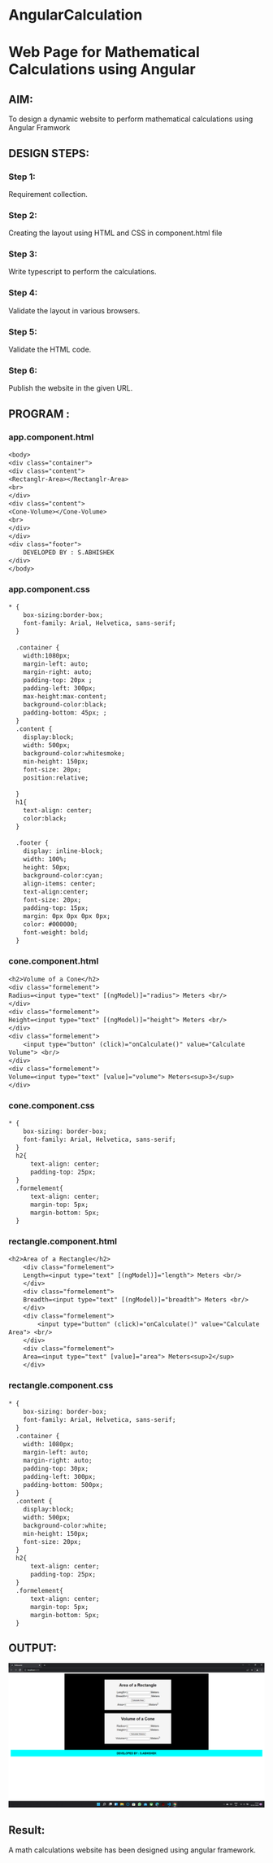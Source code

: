 # AngularCalculation

# Web Page for Mathematical Calculations using Angular

## AIM:
To design a dynamic website to perform mathematical calculations using Angular Framwork

## DESIGN STEPS:

### Step 1:

Requirement collection.

### Step 2:

Creating the layout using HTML and CSS in component.html file

### Step 3:

Write typescript to perform the calculations.

### Step 4:

Validate the layout in various browsers.

### Step 5:

Validate the HTML code.

### Step 6:

Publish the website in the given URL.

## PROGRAM :
### app.component.html
~~~
<body>
<div class="container">
<div class="content">
<Rectanglr-Area></Rectanglr-Area>
<br>
</div>
<div class="content">
<Cone-Volume></Cone-Volume>
<br>
</div>
</div>
<div class="footer">
    DEVELOPED BY : S.ABHISHEK
</div>
</body>
~~~

### app.component.css
~~~
* {
    box-sizing:border-box;
    font-family: Arial, Helvetica, sans-serif;
  }
 
  .container {
    width:1080px;
    margin-left: auto;
    margin-right: auto;
    padding-top: 20px ;
    padding-left: 300px;
    max-height:max-content;
    background-color:black;
    padding-bottom: 45px; ;
  }
  .content {
    display:block;
    width: 500px;
    background-color:whitesmoke;
    min-height: 150px;
    font-size: 20px;
    position:relative;
    
  }
  h1{
    text-align: center;
    color:black;
  }
  
  .footer {
    display: inline-block;
    width: 100%;
    height: 50px;
    background-color:cyan;
    align-items: center;
    text-align:center;
    font-size: 20px;
    padding-top: 15px;
    margin: 0px 0px 0px 0px;
    color: #000000;
    font-weight: bold;
  }
~~~

### cone.component.html
~~~
<h2>Volume of a Cone</h2>
<div class="formelement">
Radius=<input type="text" [(ngModel)]="radius"> Meters <br/>
</div>
<div class="formelement">
Height=<input type="text" [(ngModel)]="height"> Meters <br/>
</div>
<div class="formelement">
    <input type="button" (click)="onCalculate()" value="Calculate Volume"> <br/>
</div>
<div class="formelement">
Volume=<input type="text" [value]="volume"> Meters<sup>3</sup>
</div>
~~~

### cone.component.css
~~~
* {
    box-sizing: border-box;
    font-family: Arial, Helvetica, sans-serif;
  }
  h2{
      text-align: center;
      padding-top: 25px;
  }
  .formelement{
      text-align: center;
      margin-top: 5px;
      margin-bottom: 5px;
  }
~~~

### rectangle.component.html
~~~
<h2>Area of a Rectangle</h2>
    <div class="formelement">
    Length=<input type="text" [(ngModel)]="length"> Meters <br/>
    </div>
    <div class="formelement">
    Breadth=<input type="text" [(ngModel)]="breadth"> Meters <br/>
    </div>
    <div class="formelement">
        <input type="button" (click)="onCalculate()" value="Calculate Area"> <br/>
    </div>
    <div class="formelement">
    Area=<input type="text" [value]="area"> Meters<sup>2</sup>
    </div>
~~~

### rectangle.component.css
~~~
* {
    box-sizing: border-box;
    font-family: Arial, Helvetica, sans-serif;
  }
  .container {
    width: 1080px;
    margin-left: auto;
    margin-right: auto;
    padding-top: 30px;
    padding-left: 300px;
    padding-bottom: 500px;
  }
  .content {
    display:block;
    width: 500px;
    background-color:white;
    min-height: 150px;
    font-size: 20px;
  }
  h2{
      text-align: center;
      padding-top: 25px;
  }
  .formelement{
      text-align: center;
      margin-top: 5px;
      margin-bottom: 5px;
  }
~~~

## OUTPUT:

![git](angular_calculation.png)


## Result:
A math calculations website has been designed using angular framework.

